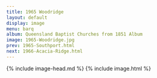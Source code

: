 ```yaml
---
title: 1965 Woodridge
layout: default
display: image
menu: barq
album: Queensland Baptist Churches from 1851 Album
image: 1965-Woodridge.jpg
prev: 1965-Southport.html
next: 1966-Acacia-Ridge.html
---
```

{% include image-head.md %}
{% include image.html %}